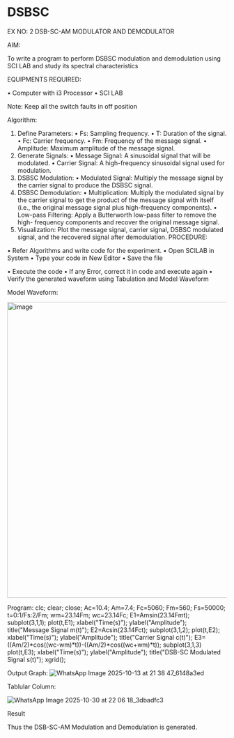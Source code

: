 # DSBSC


EX NO: 2	DSB-SC-AM MODULATOR AND DEMODULATOR

AIM:

To write a program to perform DSBSC modulation and demodulation using SCI LAB and study its spectral characteristics

EQUIPMENTS REQUIRED:

•	Computer with i3 Processor
•	SCI LAB

Note: Keep all the switch faults in off position

Algorithm:

1.	Define Parameters:
•	Fs: Sampling frequency.
•	T: Duration of the signal.
•	Fc: Carrier frequency.
•	Fm: Frequency of the message signal.
•	Amplitude: Maximum amplitude of the message signal.
2.	Generate Signals:
•	Message Signal: A sinusoidal signal that will be modulated.
•	Carrier Signal: A high-frequency sinusoidal signal used for modulation.
3.	DSBSC Modulation:
•	Modulated Signal: Multiply the message signal by the carrier signal to produce the DSBSC signal.
4.	DSBSC Demodulation:
•	Multiplication: Multiply the modulated signal by the carrier signal to get the product of the message signal with itself (i.e., the original message signal plus high-frequency components).
•	Low-pass Filtering: Apply a Butterworth low-pass filter to remove the high- frequency components and recover the original message signal.
5.	Visualization:
Plot the message signal, carrier signal, DSBSC modulated signal, and the recovered signal after demodulation.
PROCEDURE:

•	Refer Algorithms and write code for the experiment.
•	Open SCILAB in System
•	Type your code in New Editor
•	Save the file
 
•	Execute the code
•	If any Error, correct it in code and execute again
•	Verify the generated waveform using Tabulation and Model Waveform

Model Waveform:

<img width="703" height="679" alt="image" src="https://github.com/user-attachments/assets/e7c7c7f8-ccf2-41ac-b1f3-325989941a6f" />

Program:
clc; clear; close; Ac=10.4; Am=7.4; Fc=5060; Fm=560; Fs=50000; t=0:1/Fs:2/Fm; wm=23.14Fm; wc=23.14Fc; E1=Amsin(23.14Fmt); subplot(3,1,1); plot(t,E1); xlabel("Time(s)"); ylabel("Amplitude"); title("Message Signal m(t)"); E2=Acsin(23.14Fct); subplot(3,1,2); plot(t,E2); xlabel("Time(s)"); ylabel("Amplitude"); title("Carrier Signal c(t)"); E3=((Am/2)*cos((wc-wm)*t))-((Am/2)*cos((wc+wm)*t)); subplot(3,1,3) plot(t,E3); xlabel("Time(s)"); ylabel("Amplitude"); title("DSB-SC Modulated Signal s(t)"); xgrid();

Output Graph:
![WhatsApp Image 2025-10-13 at 21 38 47_6148a3ed](https://github.com/user-attachments/assets/e6f9f948-35d3-4b5b-bf9f-37007f866e1d)


Tablular Column:

![WhatsApp Image 2025-10-30 at 22 06 18_3dbadfc3](https://github.com/user-attachments/assets/6b82f6c0-95ea-44d3-ab86-dd8c4f1850c2)



Result

Thus the DSB-SC-AM Modulation and Demodulation is generated.


